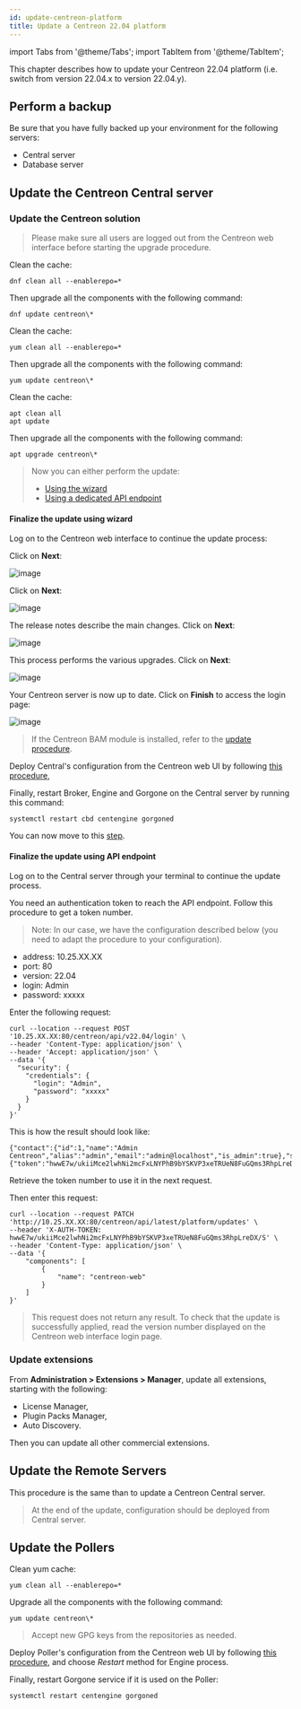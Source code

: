 ```yaml
---
id: update-centreon-platform
title: Update a Centreon 22.04 platform
---
```

import Tabs from '@theme/Tabs';
import TabItem from '@theme/TabItem';

This chapter describes how to update your Centreon 22.04 platform (i.e. switch from version 22.04.x to version 22.04.y).

## Perform a backup

Be sure that you have fully backed up your environment for the following
servers:

- Central server
- Database server

## Update the Centreon Central server

### Update the Centreon solution

> Please make sure all users are logged out from the Centreon web interface
> before starting the upgrade procedure.

<Tabs groupId="sync">
<TabItem value="Alma / RHEL / Oracle Linux 8" label="Alma / RHEL / Oracle Linux 8">

Clean the cache:

```shell
dnf clean all --enablerepo=*
```

Then upgrade all the components with the following command:

```shell
dnf update centreon\*
```

</TabItem>
<TabItem value="Centos 7" label="Centos 7">

Clean the cache:

```shell
yum clean all --enablerepo=*
```

Then upgrade all the components with the following command:

```shell
yum update centreon\*
```

</TabItem>
<TabItem value="Debian 11" label="Debian 11">

Clean the cache:

```shell
apt clean all
apt update

```

Then upgrade all the components with the following command:

```shell
apt upgrade centreon\*
```

</TabItem>
</Tabs>

> Now you can either perform the update:
> - [Using the wizard](#finalize-the-update-using-wizard)
> - [Using a dedicated API endpoint](#finalize-the-update-using-api-endpoint)

#### Finalize the update using wizard

Log on to the Centreon web interface to continue the update process:

Click on **Next**:

![image](../assets/upgrade/web_update_1.png)

Click on **Next**:

![image](../assets/upgrade/web_update_2.png)

The release notes describe the main changes. Click on **Next**:

![image](../assets/upgrade/web_update_3.png)

This process performs the various upgrades. Click on **Next**:

![image](../assets/upgrade/web_update_4.png)

Your Centreon server is now up to date. Click on **Finish** to access the login
page:

![image](../assets/upgrade/web_update_5.png)

> If the Centreon BAM module is installed, refer to the
> [update procedure](../service-mapping/update.md).

Deploy Central's configuration from the Centreon web UI by following [this
procedure](../monitoring/monitoring-servers/deploying-a-configuration.md),

Finally, restart Broker, Engine and Gorgone on the Central server by running
this command:

```shell
systemctl restart cbd centengine gorgoned
```

You can now move to this [step](#update-extensions).

#### Finalize the update using API endpoint

Log on to the Central server through your terminal to continue the update process.

You need an authentication token to reach the API endpoint. Follow this procedure to get a token number.

> Note: In our case, we have the configuration described below (you need to adapt the procedure to your configuration).

- address: 10.25.XX.XX
- port: 80
- version: 22.04
- login: Admin
- password: xxxxx

Enter the following request:

```shell
curl --location --request POST '10.25.XX.XX:80/centreon/api/v22.04/login' \
--header 'Content-Type: application/json' \
--header 'Accept: application/json' \
--data '{
  "security": {
    "credentials": {
      "login": "Admin",
      "password": "xxxxx"
    }
  }
}'
```

This is how the result should look like:

```shell
{"contact":{"id":1,"name":"Admin Centreon","alias":"admin","email":"admin@localhost","is_admin":true},"security":{"token":"hwwE7w/ukiiMce2lwhNi2mcFxLNYPhB9bYSKVP3xeTRUeN8FuGQms3RhpLreDX/S"}}
```

Retrieve the token number to use it in the next request.

Then enter this request:

```shell
curl --location --request PATCH 'http://10.25.XX.XX:80/centreon/api/latest/platform/updates' \
--header 'X-AUTH-TOKEN: hwwE7w/ukiiMce2lwhNi2mcFxLNYPhB9bYSKVP3xeTRUeN8FuGQms3RhpLreDX/S' \
--header 'Content-Type: application/json' \
--data '{
    "components": [
        {
            "name": "centreon-web"
        }
    ]
}'
```

> This request does not return any result. To check that the update is successfully applied, read the version number displayed on the Centreon web interface login page.

### Update extensions

From **Administration > Extensions > Manager**, update all extensions, starting
with the following:

- License Manager,
- Plugin Packs Manager,
- Auto Discovery.

Then you can update all other commercial extensions.

## Update the Remote Servers

This procedure is the same than to update a Centreon Central server.

> At the end of the update, configuration should be deployed from Central
> server.

## Update the Pollers

Clean yum cache:

```shell
yum clean all --enablerepo=*
```

Upgrade all the components with the following command:

```shell
yum update centreon\*
```

> Accept new GPG keys from the repositories as needed.

Deploy Poller's configuration from the Centreon web UI by following [this
procedure](../monitoring/monitoring-servers/deploying-a-configuration.md),
and choose *Restart* method for Engine process.

Finally, restart Gorgone service if it is used on the Poller:

```shell
systemctl restart centengine gorgoned
```
